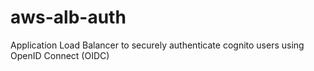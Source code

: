 # aws-alb-auth
Application Load Balancer to securely authenticate cognito users using OpenID Connect (OIDC)
